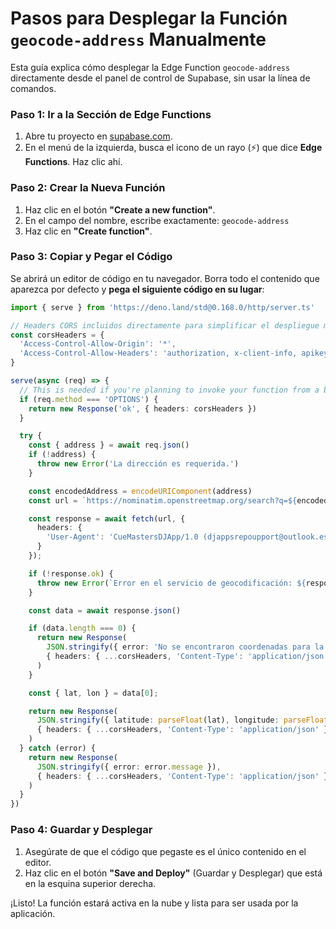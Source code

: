# Pasos para Desplegar la Función `geocode-address` Manualmente

Esta guía explica cómo desplegar la Edge Function `geocode-address` directamente desde el panel de control de Supabase, sin usar la línea de comandos.

### Paso 1: Ir a la Sección de Edge Functions

1.  Abre tu proyecto en [supabase.com](https://supabase.com).
2.  En el menú de la izquierda, busca el icono de un rayo (⚡) que dice **Edge Functions**. Haz clic ahí.

### Paso 2: Crear la Nueva Función

1.  Haz clic en el botón **"Create a new function"**.
2.  En el campo del nombre, escribe exactamente: `geocode-address`
3.  Haz clic en **"Create function"**.

### Paso 3: Copiar y Pegar el Código

Se abrirá un editor de código en tu navegador. Borra todo el contenido que aparezca por defecto y **pega el siguiente código en su lugar**:

```typescript
import { serve } from 'https://deno.land/std@0.168.0/http/server.ts'

// Headers CORS incluidos directamente para simplificar el despliegue manual
const corsHeaders = {
  'Access-Control-Allow-Origin': '*',
  'Access-Control-Allow-Headers': 'authorization, x-client-info, apikey, content-type',
}

serve(async (req) => {
  // This is needed if you're planning to invoke your function from a browser.
  if (req.method === 'OPTIONS') {
    return new Response('ok', { headers: corsHeaders })
  }

  try {
    const { address } = await req.json()
    if (!address) {
      throw new Error('La dirección es requerida.')
    }

    const encodedAddress = encodeURIComponent(address)
    const url = `https://nominatim.openstreetmap.org/search?q=${encodedAddress}&format=json&limit=1`

    const response = await fetch(url, {
      headers: {
        'User-Agent': 'CueMastersDJApp/1.0 (djappsrepoupport@outlook.es)'
      }
    });

    if (!response.ok) {
      throw new Error(`Error en el servicio de geocodificación: ${response.statusText}`)
    }

    const data = await response.json()

    if (data.length === 0) {
      return new Response(
        JSON.stringify({ error: 'No se encontraron coordenadas para la dirección proporcionada.' }),
        { headers: { ...corsHeaders, 'Content-Type': 'application/json' }, status: 404 }
      )
    }

    const { lat, lon } = data[0];

    return new Response(
      JSON.stringify({ latitude: parseFloat(lat), longitude: parseFloat(lon) }),
      { headers: { ...corsHeaders, 'Content-Type': 'application/json' }, status: 200 }
    )
  } catch (error) {
    return new Response(
      JSON.stringify({ error: error.message }),
      { headers: { ...corsHeaders, 'Content-Type': 'application/json' }, status: 400 }
    )
  }
})
```

### Paso 4: Guardar y Desplegar

1.  Asegúrate de que el código que pegaste es el único contenido en el editor.
2.  Haz clic en el botón **"Save and Deploy"** (Guardar y Desplegar) que está en la esquina superior derecha.

¡Listo! La función estará activa en la nube y lista para ser usada por la aplicación. 